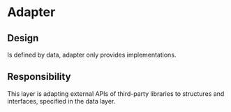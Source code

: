 # Adapter

## Design

Is defined by data, adapter only provides implementations.  

## Responsibility

This layer is adapting external APIs of third-party libraries 
to structures and interfaces, specified in the data layer.
